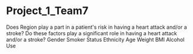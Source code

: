 # Project_1_Team7
Does Region play a part in a patient's risk in having a heart attack and/or a stroke?
Do these factors play a significant role in having a heart attack and/or a stroke?
  Gender
  Smoker Status
  Ethnicity
  Age
  Weight
  BMI
  Alcohol Use
